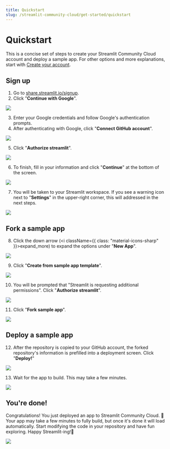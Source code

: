 ```yaml
---
title: Quickstart
slug: /streamlit-community-cloud/get-started/quickstart
---
```


# Quickstart

This is a concise set of steps to create your Streamlit Community Cloud account and deploy a sample app. For other options and more explanations, start with [Create your account](/streamlit-community-cloud/get-started/create-your-account).

## Sign up

1. Go to [share.streamlit.io/signup](https://share.streamlit.io/signup).
2. Click "**Continue with Google**".

<div style={{ maxWidth: '50%', margin: 'auto' }}>
<Image src="/images/streamlit-community-cloud/sign-up-XL.png" />
</div>

3. Enter your Google credentials and follow Google's authentication prompts.
4. After authenticating with Google, click "**Connect GitHub account**".

<div style={{ maxWidth: '50%', margin: 'auto' }}>
<Image src="/images/streamlit-community-cloud/sign-up-2.png" />
</div>

5. Click "**Authorize streamlit**".

<div style={{ maxWidth: '50%', margin: 'auto' }}>
<Image src="/images/streamlit-community-cloud/GitHub-auth1-none.png" />
</div>

6. To finish, fill in your information and click "**Continue**" at the bottom of the screen.

<div style={{ maxWidth: '70%', margin: 'auto' }}>
<Image src="/images/streamlit-community-cloud/sign-up-3.png" />
</div>

7. You will be taken to your Streamlit workspace. If you see a warning icon next to "**Settings**" in the upper-right corner, this will addressed in the next steps.

<div style={{ maxWidth: '90%', margin: 'auto' }}>
<Image src="/images/streamlit-community-cloud/workspace-empty-warning.png" />
</div>

## Fork a sample app

8. Click the down arrow (<i className={{ class: "material-icons-sharp" }}>expand_more</i>) to expand the options under "**New App**".

<div style={{ maxWidth: '90%', margin: 'auto' }}>
<Image src="/images/streamlit-community-cloud/deploy-example-1.png" />
</div>

9. Click "**Create from sample app template**".

<div style={{ maxWidth: '90%', margin: 'auto' }}>
<Image src="/images/streamlit-community-cloud/deploy-example-2.png" />
</div>

10. You will be prompted that "Streamlit is requesting additional permissions". Click "**Authorize streamlit**".

<div style={{ maxWidth: '50%', margin: 'auto' }}>
<Image src="/images/streamlit-community-cloud/GitHub-auth2-none.png" />
</div>

11. Click "**Fork sample app**".

<div style={{ maxWidth: '90%', margin: 'auto' }}>
<Image src="/images/streamlit-community-cloud/deploy-example-fork.png" />
</div>

## Deploy a sample app

12. After the repository is copied to your GitHub account, the forked repository's information is prefilled into a deployment screen. Click "**Deploy!**"

<div style={{ maxWidth: '90%', margin: 'auto' }}>
<Image src="/images/streamlit-community-cloud/deploy-example-deploy.png" />
</div>

13. Wait for the app to build. This may take a few minutes.

<div style={{ maxWidth: '90%', margin: 'auto' }}>
<Image src="/images/streamlit-community-cloud/deploy-demo-provisioning.png" />
</div>

## You're done!

Congratulations! You just deployed an app to Streamlit Community Cloud. 🎉 Your app may take a few minutes to fully build, but once it's done it will load automatically. Start modifying the code in your repository and have fun exploring. Happy Streamlit-ing!🎈

<div style={{ maxWidth: '90%', margin: 'auto' }}>
<Image src="/images/streamlit-community-cloud/deploy-example-done.png" />
</div>
